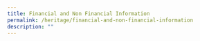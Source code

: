 ```yaml
---
title: Financial and Non Financial Information
permalink: /heritage/financial-and-non-financial-information
description: ""
---
```

